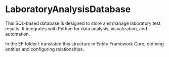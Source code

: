 # LaboratoryAnalysisDatabase
This SQL-based database is designed to store and manage laboratory test results. It integrates with Python for data analysis, visualization, and automation.

In the EF folder I translated this structure in Entity Framework Core, defining entities and configuring relationships. 
